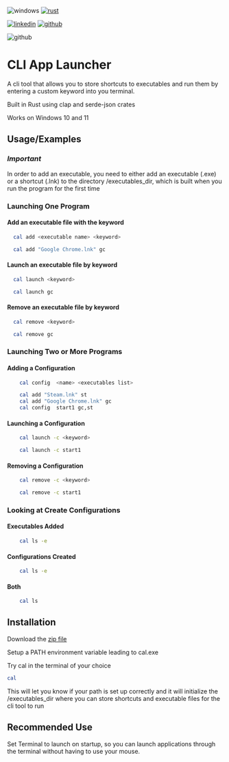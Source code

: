 ![windows](https://img.shields.io/badge/Windows-0078D6?style=for-the-badge&logo=windows&logoColor=white)
[![rust](https://img.shields.io/badge/Rust-000000?style=for-the-badge&logo=rust&logoColor=white)](https://github.com/rust-lang/rust)

[![linkedin](https://img.shields.io/badge/linkedin-0A66C2?style=for-the-badge&logo=linkedin&logoColor=white)](www.linkedin.com/in/joshua-kaplan-a88315245)
[![github](https://img.shields.io/badge/GitHub-100000?style=for-the-badge&logo=github&logoColor=white)](https://github.com/JKaps11)

![github](https://img.shields.io/github/followers/JKaps11.svg?style=social&label=Follow&maxAge=2592000)
# CLI App Launcher

A cli tool that allows you to store shortcuts to executables and run them by entering a custom keyword into you terminal.

Built in Rust using clap and serde-json crates

Works on Windows 10 and 11

## Usage/Examples

### *Important*
In order to add an executable, you need to either add an executable (.exe) or a shortcut (.lnk) to the directory /executables_dir, which is built when you run the program for the first time
### Launching One Program

#### Add an executable file with the keyword

```bash
  cal add <executable name> <keyword>
```

```bash
  cal add "Google Chrome.lnk" gc
```

#### Launch an executable file by keyword

```bash
  cal launch <keyword>
```

```bash
  cal launch gc
```

#### Remove an executable file by keyword

```bash
  cal remove <keyword>
```

```bash
  cal remove gc
```

### Launching Two or More Programs

#### Adding a Configuration

```bash
    cal config  <name> <executables list>
```

```bash
    cal add "Steam.lnk" st
    cal add "Google Chrome.lnk" gc
    cal config  start1 gc,st
```

#### Launching a Configuration

```bash 
    cal launch -c <keyword>
```


```bash 
    cal launch -c start1
```

#### Removing a Configuration

```bash
    cal remove -c <keyword>
```

```bash
    cal remove -c start1
```

### Looking at Create Configurations

#### Executables Added

```bash
    cal ls -e
```

#### Configurations Created

```bash
    cal ls -e
```

#### Both

```bash
    cal ls
```



## Installation

Download the [zip file](https://github.com/JKaps11/App-Launcher/releases/latest)

Setup a PATH environment variable leading to cal.exe

Try cal in the terminal of your choice

```bash
cal
```
This will let you know if your path is set up correctly and it will initialize the /executables_dir where you can store shortcuts and executable files for the cli tool to run
## Recommended Use

Set Terminal to launch on startup, so you can launch applications through the terminal 
without having to use your mouse.